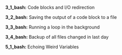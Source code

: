 

**3_1_bash:** Code blocks and I/O redirection

**3_2_bash:** Saving the output of a code block to a file

**3_3_bash:** Running a loop in the background

**3_4_bash:** Backup of all files changed in last day

**5_1_bash:** Echoing Weird Variables
